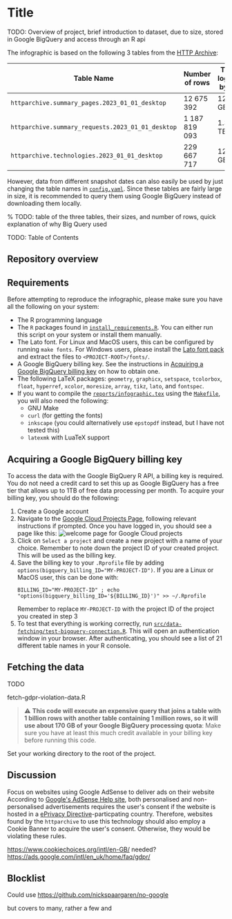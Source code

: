 # Title

TODO: Overview of project, brief introduction to dataset, due to size, stored in Google BigQuery and access through an R api

The infographic is based on the following 3 tables from the [HTTP Archive](https://httparchive.org/):

| Table Name                                        | Number of rows | Total logical bytes | Total physical bytes |
| --                                                | --             | --                  | --                   |
| `httparchive.summary_pages.2023_01_01_desktop`    | 12 675 392     | 12.27 GB            | 1.74 GB              |
| `httparchive.summary_requests.2023_01_01_desktop` | 1 187 819 093  | 1.37 TB             | 133.85 GB            |
| `httparchive.technologies.2023_01_01_desktop`     | 229 667 717    | 12.91 GB            | 2.83 GB              |

However, data from different snapshot dates can also easily be used by just changing the table names in [`config.yaml`](config.yaml). Since these tables are fairly large in size, it is recommended to query them using Google BigQuery instead of downloading them locally.


% TODO: table of the three tables, their sizes, and number of rows, quick explanation of why Big Query used

TODO: Table of Contents

## Repository overview


## Requirements

Before attempting to reproduce the infographic, please make sure you have all the following on your system:

* The R programming language
* The `R` packages found in [`install_requirements.R`](install_requirements.R).
  You can either run this script on your system or install them manually.
* The Lato font. For Linux and MacOS users, this can be configured by running
  `make fonts`. For Windows users, please install the [Lato font
  pack](https://fonts.google.com/specimen/Lato) and extract the files to
  `<PROJECT-ROOT>/fonts/`.
* A Google BigQuery billing key. See the instructions in [Acquiring a Google BigQuery billing key](#Acquiring-a-Google-BigQuery-billing-key) on how to obtain one.
* The following LaTeX packages: `geometry`, `graphicx`, `setspace`, `tcolorbox`, `float`, `hyperref`, `xcolor`, `moresize`, `array`, `tikz`, `lato`, and `fontspec`.
* If you want to compile the [`reports/infographic.tex`](reports/infographic.tex) using the [`Makefile`](Makefile), you will also need the following:
  * GNU Make
  * `curl` (for getting the fonts)
  * `inkscape` (you could alternatively use `epstopdf` instead, but I have not tested this)
  * `latexmk` with LuaTeX support

## Acquiring a Google BigQuery billing key

To access the data with the Google BigQuery R API, a billing key is required.
You do not need a credit card to set this up as Google BigQuery has a free tier
that allows up to 1TB of free data processing per month. To acquire your billing
key, you should do the following:
1. Create a Google account
2. Navigate to the [Google Cloud Projects Page](https://console.cloud.google.com/start), following relevant instructions if prompted. Once you have logged in, you should see a page like this:
  ![welcome page for Google Cloud projects](https://user-images.githubusercontent.com/29378769/218258002-3dbacd16-79a5-4104-8464-4d4c62122bd0.png)
3. Click on `Select a project` and create a new project with a name of your choice. Remember to note down the project ID of your created project. This will be used as the billing key.
4. Save the billing key to your `.Rprofile` file by adding `options(bigquery_billing_ID="MY-PROJECT-ID")`. If you are a Linux or MacOS user, this can be done with:
   ```
   BILLING_ID="MY-PROJECT-ID" ; echo "options(bigquery_billing_ID='${BILLING_ID}')" >> ~/.Rprofile
   ```
   Remember to replace `MY-PROJECT-ID` with the project ID of the project you created in step 3
5. To test that everything is working correctly, run [`src/data-fetching/test-bigquery-connection.R`](src/data-fetching/test-bigquery-connection.R). This will open an authentication window in your browser. After authenticating, you should see a list of 21 different table names in your R console.

## Fetching the data

TODO

fetch-gdpr-violation-data.R

> :warning: **This code will execute an expensive query that joins a table with 1 billion rows with another table containing 1 million rows, so it will use about 170 GB of your Google BigQuery processing quota**: Make sure you have at least this much credit available in your billing key before running this code.


Set your working directory to the root of the project.



## Discussion

Focus on websites using Google AdSense to deliver ads on their website
According to
[Google's AdSense Help site](https://support.google.com/adsense/answer/9007336?hl=en-GB),
both personalised and non-personalised advertisements requires the user's consent if
the website is hosted in a
[ePrivacy Directive](https://en.wikipedia.org/wiki/Privacy_and_Electronic_Communications_Directive_2002)-particpating
country. Therefore, websites found by the `httparchive` to use this technology should also
employ a Cookie Banner to acquire the user's consent. Otherwise, they would be violating these
rules.



https://www.cookiechoices.org/intl/en-GB/ needed?
https://ads.google.com/intl/en_uk/home/faq/gdpr/

## Blocklist

Could use
https://github.com/nickspaargaren/no-google

but covers to many, rather a few and 

